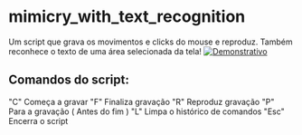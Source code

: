 # mimicry_with_text_recognition
Um script que grava os movimentos e clicks do mouse e reproduz. Também reconhece o texto de uma área selecionada da tela!
[![Demonstrativo](http://img.youtube.com/vi/UG8zwlNqLok/0.jpg)](http://www.youtube.com/watch?v=UG8zwlNqLok "Demonstrativo")

## Comandos do script:
  "C" Começa a gravar
  "F" Finaliza gravação
  "R" Reproduz gravação
  "P" Para a gravação ( Antes do fim )
  "L" Limpa o histórico de comandos
  "Esc"  Encerra o script 
